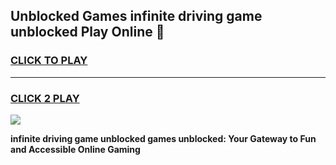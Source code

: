 
## Unblocked Games infinite driving game unblocked Play Online 👋
<h3>
<a href="https://news.freeplayer.one?title=infinite_driving_game_unblocked&ref=17F">CLICK TO PLAY</a></h3>
<hr>

<h3>
<a href="https://news.freeplayer.one?title=infinite_driving_game_unblocked&ref=17F">CLICK 2 PLAY</a>
  
</h3>

<a href="https://news.freeplayer.one?title=infinite_driving_game_unblocked&ref=17F/"><img src="https://clearcache.store/games.png"></a>


**infinite driving game unblocked games unblocked: Your Gateway to Fun and Accessible Online Gaming**
